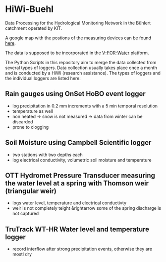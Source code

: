 # HiWi-Buehl
Data Processing for the Hydrological Monitoring Network in the Bühlert catchment operated by KIT.

A google map with the postions of the measuring devices can be found [here](https://www.google.com/maps/d/edit?mid=1ZYPXmtpy7SuYAP1PAG6mhgypOxP9pXSi&usp=sharing).

The data is supposed to be incorporated in the [V-FOR-Water](https://www.vforwater.de/index.php) platform.

The Python Scripts in this repository aim to merge the data collected from several types of loggers.
Data collection usually takes place once a month and is conducted by a HiWi (research assistance).
The types of loggers and the individual loggers are listed here: 

## Rain gauges using OnSet HoBO event logger
- log precipitation in 0.2 mm increments with a 5 min temporal resolution
- temperature as well
- non heated &#8594; snow is not measured &#8594; data from winter can be discarded
- prone to clogging 

## Soil Moisture using Campbell Scientific logger
- two stations with two depths each
- log electrical conductivity, volumetric soil moisture and temperature

## OTT Hydromet Pressure Transducer measuring the water level at a spring with Thomson weir (triangular weir)
- logs water level, temperature and electrical conductivty
- weir is not completely teight &rightarrow some of the spring discharge is not captured

## TruTrack WT-HR Water level and temperature logger
- record interflow after strong precipitation events, otherwise they are mostl dry 

